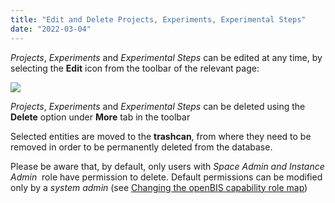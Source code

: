 ```yaml
---
title: "Edit and Delete Projects, Experiments, Experimental Steps"
date: "2022-03-04"
---
```


_Projects_, _Experiments_ and _Experimental Steps_ can be edited at any time, by selecting the **Edit** icon from the toolbar of the relevant page:

![](https://openbis.ch/wp-content/uploads/2019/09/Screenshot-2020-02-27-at-11.56.24-150x100.png)

_Projects_, _Experiments_ and _Experimental Steps_ can be deleted using the **Delete** option under **More** tab in the toolbar

Selected entities are moved to the **trashcan**, from where they need to be removed in order to be permanently deleted from the database.

Please be aware that, by default, only users with _Space Admin and Instance Admin_  role have permission to delete. Default permissions can be modified only by a _system admin_ (see [Changing the openBIS capability role map](https://unlimited.ethz.ch/display/openBISDoc2010/Installation+and+Administrator+Guide+of+the+openBIS+Server#InstallationandAdministratorGuideoftheopenBISServer-ChangingtheCapability-Rolemap))
